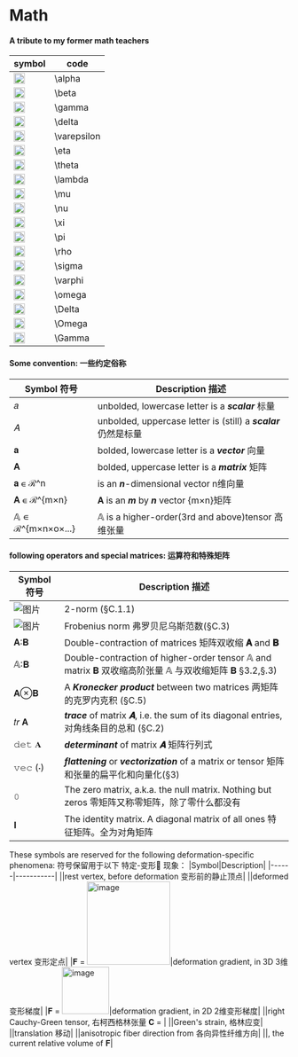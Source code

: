 # Math
#### A tribute to my former math teachers

|symbol|code  |
|------|------|
|<img width="20" alt="image" src="https://user-images.githubusercontent.com/31954987/231631633-e17cf44d-3096-4a00-8e0d-f2afb9cd6e15.png">|\alpha|
|<img width="20" alt="image" src="https://user-images.githubusercontent.com/31954987/231631793-84483f49-82ad-42cd-a187-a36055f7272b.png">|\beta |
|<img width="20" alt="image" src="https://user-images.githubusercontent.com/31954987/231631970-29dd084e-aab3-44b7-ae85-9c8d7ef75974.png">|\gamma|
|<img width="20" alt="image" src="https://user-images.githubusercontent.com/31954987/231632292-dde427f6-80ad-4813-a0b5-a039f3adb5da.png">|\delta|
|<img width="20" alt="image" src="https://user-images.githubusercontent.com/31954987/231651638-0cc674f8-6ddf-485e-b869-dd851f0db79d.png">|\varepsilon|
|<img width="20" alt="image" src="https://user-images.githubusercontent.com/31954987/231651851-ea26859f-da14-440a-86f1-f922cd02de7a.png">|\eta|
|<img width="20" alt="image" src="https://user-images.githubusercontent.com/31954987/231651924-5a792109-15ec-4ea7-8ea7-f8674fe1b4d3.png">|\theta|
|<img width="20" alt="image" src="https://user-images.githubusercontent.com/31954987/231652511-f2b9ef45-3d7d-4e2d-8142-f56e0835dc88.png">|\lambda|
|<img width="20" alt="image" src="https://user-images.githubusercontent.com/31954987/231652616-dd6aed1e-03f4-4458-b521-9821db23fea4.png">|\mu|
|<img width="20" alt="image" src="https://user-images.githubusercontent.com/31954987/231652853-412163cc-165f-45af-a07f-186a3db95e96.png">|\nu|
|<img width="20" alt="image" src="https://user-images.githubusercontent.com/31954987/231652947-892f3410-df9c-43b6-b89c-ff0dff8b0643.png">|\xi|
|<img width="20" alt="image" src="https://user-images.githubusercontent.com/31954987/231653185-165b60f2-6f67-4f1a-b350-fdfb49796956.png">|\pi|
|<img width="20" alt="image" src="https://user-images.githubusercontent.com/31954987/231653308-b30574cc-e0ea-4afd-a30a-904f6b179881.png">|\rho|
|<img width="20" alt="image" src="https://user-images.githubusercontent.com/31954987/231653708-cb4634f3-7032-4f46-9b14-f2d7fb0f07a1.png">|\sigma|
|<img width="20" alt="image" src="https://user-images.githubusercontent.com/31954987/231653781-75e33e50-7abc-4a90-929c-f84d4d167763.png">|\varphi|
|<img width="20" alt="image" src="https://user-images.githubusercontent.com/31954987/231654055-c2e5c740-fc21-4d2d-a623-de4b50711d1b.png">|\omega|
|<img width="20" alt="image" src="https://user-images.githubusercontent.com/31954987/231654120-22672f37-378d-4386-ab22-d224b9e52b9b.png">|\Delta|
|<img width="20" alt="image" src="https://user-images.githubusercontent.com/31954987/231654209-8b54ada7-cc43-4d20-ae3c-8237a3a22e0c.png">|\Omega|
|<img width="20" alt="image" src="https://user-images.githubusercontent.com/31954987/231654282-99b6cdcf-fee6-4a3f-85a8-3fc1e1ef1950.png">|\Gamma|

#### Some convention: 一些约定俗称

|Symbol 符号|Description 描述|
|----------|---------------|
|𝑎|unbolded, lowercase letter is a ***scalar*** 标量|
|𝐴|unbolded, uppercase letter is (still) a ***scalar*** 仍然是标量|
|𝐚|bolded, lowercase letter is a ***vector*** 向量|
|𝐀|bolded, uppercase letter is a ***matrix*** 矩阵|
|𝐚 ∊ ℛ^n|is an ***n***-dimensional vector n维向量|
|𝐀 ∊ ℛ^{m×n}|𝐀 is an ***m*** by ***n*** vector {m×n}矩阵|
|𝔸 ∊ ℛ^{m×n×o×...}|𝔸 is a higher-order(3rd and above)tensor 高维张量|

#### following operators and special matrices: 运算符和特殊矩阵

|Symbol 符号|Description 描述|
|----------|----------------|
|![图片](https://github.com/ChenxingWang93/Math/assets/31954987/240d2b17-9406-4509-980a-5f42b85b5be9)|2-norm (§C.1.1)|
|![图片](https://github.com/ChenxingWang93/Math/assets/31954987/ac29109d-1d31-40cb-bfc1-ec40e12d3ab3)|Frobenius norm 弗罗贝尼乌斯范数(§C.3)|
|𝐀∶𝐁|Double-contraction of matrices 矩阵双收缩 **𝐀** and **𝐁**|
|𝔸∶𝐁|Double-contraction of higher-order tensor 𝔸 and matrix 𝐁 双收缩高阶张量 𝔸 与双收缩矩阵 𝐁 §3.2,§.3)|
|𝐀⊗𝐁|A ***Kronecker product*** between two matrices 两矩阵的克罗内克积 (§C.5)|
|𝑡𝑟 𝐀|***trace*** of matrix ***𝐀***, i.e. the sum of its diagonal entries, 对角线条目的总和 (§C.2)|
|𝚍𝚎𝚝 𝐀|***determinant*** of matrix ***𝐀*** 矩阵行列式|
|𝚟𝚎𝚌 (⋅)|***flattening*** or ***vectorization*** of a matrix or tensor 矩阵和张量的扁平化和向量化(§3)|
|𝟶|The zero matrix, a.k.a. the null matrix. Nothing but zeros 零矩阵又称零矩阵，除了零什么都没有|
|𝚰|The identity matrix. A diagonal matrix of all ones 特征矩阵。全为对角矩阵|

These symbols are reserved for the following deformation-specific phenomena: 符号保留用于以下 特定-变形🫠 现象：
|Symbol|Description|
|------|-----------|
||rest vertex, before deformation 变形前的静止顶点|
||deformed vertex 变形定点|
|𝐅 = <img width="150" alt="image" src="https://github.com/ChenxingWang93/Math/assets/31954987/7797087e-c628-4dae-992b-7131f0f436fa">|deformation gradient, in 3D 3维变形梯度|
|𝐅 = <img width="85" alt="image" src="https://github.com/ChenxingWang93/Math/assets/31954987/5251ea3b-3aef-4589-8cb8-54b6a33dc626">|deformation gradient, in 2D 2维变形梯度|
||right Cauchy-Green tensor, 右柯西格林张量 𝐂 = |
||Green's strain, 格林应变|
||translation 移动|
||anisotropic fiber direction from 各向异性纤维方向|
||, the current relative volume of 𝐅|
